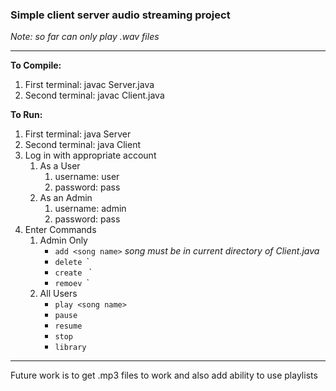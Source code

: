 ### Simple client server audio streaming project

*Note: so far can only play .wav files*

___

__To Compile:__
1. First terminal: javac Server.java
2. Second terminal: javac Client.java


__To Run:__
1. First terminal: java Server <Port Number>
2. Second terminal: java Client <Server IP> <Port Number>
3. Log in with appropriate account
   1. As a User
      1. username: user
      2. password: pass
   2. As an Admin
      1.  username: admin
      2.  password: pass
4.  Enter Commands
    1.  Admin Only
        - `add <song name>`   *song must be in current directory of Client.java*
        - `delete `<song name>`
        - `create `<username> <pass>`
        - `remoev `<username>`
    2. All Users
       - `play <song name>`
       - `pause`
       - `resume`
       - `stop`
       - `library` 

___

Future work is to get .mp3 files to work and also add ability to use playlists
